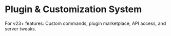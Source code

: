 # Plugin & Customization System

For v23+ features: Custom commands, plugin marketplace, API access, and server tweaks.

